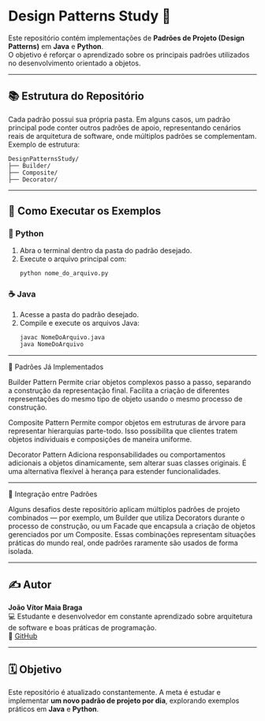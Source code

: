 # Design Patterns Study 🧠

Este repositório contém implementações de **Padrões de Projeto (Design Patterns)** em **Java** e **Python**.  
O objetivo é reforçar o aprendizado sobre os principais padrões utilizados no desenvolvimento orientado a objetos.

---

## 📚 Estrutura do Repositório

Cada padrão possui sua própria pasta.
Em alguns casos, um padrão principal pode conter outros padrões de apoio, representando cenários reais de arquitetura de software, onde múltiplos padrões se complementam. Exemplo de estrutura:

```
DesignPatternsStudy/
├── Builder/
├── Composite/
├── Decorator/
```

---

## 🚀 Como Executar os Exemplos

### 🐍 Python
1. Abra o terminal dentro da pasta do padrão desejado.
2. Execute o arquivo principal com:
   ```bash
   python nome_do_arquivo.py
   ```

### ☕ Java
1. Acesse a pasta do padrão desejado.
2. Compile e execute os arquivos Java:
   ```bash
   javac NomeDoArquivo.java
   java NomeDoArquivo
   ```

---

🧩 Padrões Já Implementados

Builder Pattern
Permite criar objetos complexos passo a passo, separando a construção da representação final.
Facilita a criação de diferentes representações do mesmo tipo de objeto usando o mesmo processo de construção.

Composite Pattern
Permite compor objetos em estruturas de árvore para representar hierarquias parte-todo.
Isso possibilita que clientes tratem objetos individuais e composições de maneira uniforme.

Decorator Pattern
Adiciona responsabilidades ou comportamentos adicionais a objetos dinamicamente, sem alterar suas classes originais.
É uma alternativa flexível à herança para estender funcionalidades.

---

🧠 Integração entre Padrões

Alguns desafios deste repositório aplicam múltiplos padrões de projeto combinados — por exemplo, um Builder que utiliza Decorators durante o processo de construção, ou um Facade que encapsula a criação de objetos gerenciados por um Composite.
Essas combinações representam situações práticas do mundo real, onde padrões raramente são usados de forma isolada.

---
## ✍️ Autor

**João Vítor Maia Braga**  
💻 Estudante e desenvolvedor em constante aprendizado sobre arquitetura de software e boas práticas de programação.  
🔗 [GitHub](https://github.com/JOAOVITORMAIABRAGA)

---

## 🗓️ Objetivo

Este repositório é atualizado constantemente. A meta é estudar e implementar **um novo padrão de projeto por dia**, explorando exemplos práticos em **Java** e **Python**.
